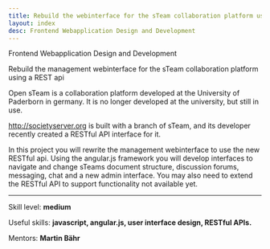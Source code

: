 ```yaml
---
title: Rebuild the webinterface for the sTeam collaboration platform using a REST api
layout: index
desc: Frontend Webapplication Design and Development
---
```

Frontend Webapplication Design and Development


Rebuild the management webinterface for the sTeam collaboration platform using a REST api


Open sTeam is a collaboration platform developed at the University of Paderborn in germany.
It is no longer developed at the university, but still in use.

http://societyserver.org is built with a branch of sTeam, and its developer
recently created a RESTful API interface for it.

In this project you will rewrite the management webinterface to use the new RESTful api.
Using the angular.js framework you will develop interfaces to navigate and
change sTeams document structure, discussion forums, messaging, chat and a new
admin interface.
You may also need to extend the RESTful API to support functionality not
available yet.

* * *

Skill level: **medium**

Useful skills: **javascript, angular.js, user interface design, RESTful APIs.**

Mentors: **Martin Bähr**
